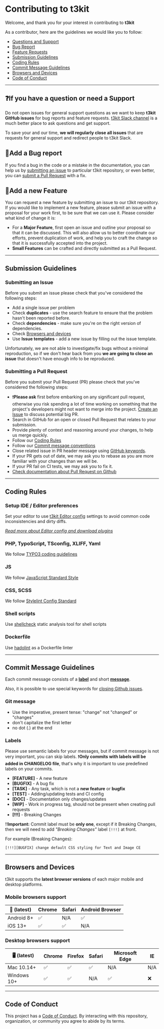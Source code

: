 # Contributing to t3kit

Welcome, and thank you for your interest in contributing to **t3kit**

As a contributor, here are the guidelines we would like you to follow:

- [Questions and Support](#if-you-have-a-question-or-need-a-support)
- [Bug Report](#add-a-bug-report)
- [Feature Requests](#add-a-new-feature)
- [Submission Guidelines](#submission-guidelines)
- [Coding Rules](#coding-rules)
- [Commit Message Guidelines](#commit-message-guidelines)
- [Browsers and Devices](#browsers-and-devices)
- [Code of Conduct](#code-of-conduct)

***

## ❓If you have a question or need a Support

Do not open issues for general support questions as we want to keep **t3kit GitHub issues** for bug reports and feature requests. [t3kit Slack channel](SUPPORT.md) is a much better place to ask questions and get support.

To save your and our time, **we will regularly close all issues** that are requests for general support and redirect people to t3kit Slack.

## 🐞Add a Bug report

If you find a bug in the code or a mistake in the documentation, you can help us by [submitting an issue](#submitting-an-issue) to particular t3kit repository, or even better, you can [submit a Pull Request](#submitting-a-pull-request) with a fix.

## 🚀Add a new Feature

You can request a new feature by submitting an issue to our t3kit repository. If you would like to implement a new feature, please submit an issue with a proposal for your work first, to be sure that we can use it. Please consider what kind of change it is:

- For a **Major Feature**, first open an issue and outline your proposal so that it can be discussed. This will also allow us to better coordinate our efforts, prevent duplication of work, and help you to craft the change so that it is successfully accepted into the project.
- **Small Features** can be crafted and directly submitted as a Pull Request.

***

## Submission Guidelines

### Submitting an Issue

Before you submit an issue please check that you've considered the following steps:

- Add a single issue per problem
- Check **duplicates** - use the search feature to ensure that the problem hasn't been reported before.
- Check **dependencies** - make sure you're on the right version of dependencies.
- Check [Browsers and devices](#browsers-and-devices)
- Use **Issue templates** - add a new issue by filling out the issue template.

Unfortunately, we are not able to investigate/fix bugs without a minimal reproduction, so if we don't hear back from you **we are going to close an issue** that doesn't have enough info to be reproduced.

### Submitting a Pull Request

Before you submit your Pull Request (PR) please check that you've considered the following steps:

- ❗️**Please ask** first before embarking on any significant pull request, otherwise you risk spending a lot of time working on something that the project's developers might not want to merge into the project. [Create an Issue](#submitting_an_issue) to discuss potential big PR.
- Search in GitHub for an open or closed Pull Request that relates to your submission.
- Provide plenty of context and reasoning around your changes, to help us merge quickly.
- Follow our [Coding Rules](#coding-rules)
- Follow our [Commit message conventions](#commit-message-guidelines)
- Close related issue in PR header message using [GitHub keywords](https://help.github.com/articles/closing-issues-via-commit-messages).
- If your PR gets out of date, we may ask you to rebase as you are more familiar with your changes than we will be.
- If your PR fail on CI tests, we may ask you to fix it.
- [Check documentation about Pull Request on Github](https://help.github.com/articles/using-pull-requests)

***

## Coding Rules

### Setup IDE / Editor preferences

Set your editor to use [t3kit Editor config](https://github.com/t3kit/t3kit-starter/blob/master/.editorconfig) settings to avoid common code inconsistencies and dirty diffs.

_[Read more about Editor config and download plugins](https://editorconfig.org)_

### PHP, TypoScript, TSconfig, XLIFF, Yaml

We follow [TYPO3 coding guidelines](https://docs.typo3.org/m/typo3/reference-coreapi/master/en-us/CodingGuidelines/Index.html)

### JS

We follow [JavaScript Standard Style](https://standardjs.com)

### CSS, SCSS

We follow [Stylelint Config Standard](https://github.com/stylelint/stylelint-config-standard)

### Shell scripts

Use [shellcheck](https://github.com/koalaman/shellcheck) static analysis tool for shell scripts

### Dockerfile

Use [hadolint](https://github.com/hadolint/hadolint) as a Dockerfile linter

***

## Commit Message Guidelines

Each commit message consists of a **[label](#labels)** and short **[message](#git-message)**.

Also, it is possible to use special keywords for [closing Github issues](https://help.github.com/articles/closing-issues-via-commit-messages).

### Git message

- Use the imperative, present tense: "change" not "changed" or "changes"
- don't capitalize the first letter
- no dot (.) at the end

### Labels

Please use semantic labels for your messages, but if commit message is not very important, you can skip labels.
️️️️️❗️**Only commits with labels will be added in CHANGELOG file**, that's why it is important to use predefined labels on your commits.

- **[FEATURE]** - A new feature
- **[BUGFIX]** - A bug fix
- **[TASK]** - Any task, which is not a **new feature** or **bugfix**
- **[TEST]** - Adding/updating tests and CI config
- **[DOC]** - Documentation only changes/updates
- **[WIP]** - Work in progress tag, should not be present when creating pull requests
- **[!!!]** - Breaking Changes

‼️**Important:** Commit label must be **only one**, except if it Breaking Changes, then we will need to add _"Breaking Changes"_ label `[!!!]` at front.

For example (Breaking Changes):

``` git
[!!!][BUGFIX] change default CSS styling for Text and Image CE
```

***

## Browsers and Devices

t3kit supports the **latest browser versions** of each major mobile and desktop platforms.

### Mobile browsers support

|📱 (latest)|Chrome|Safari|Android Browser|
|-----------|------|------|---------------|
|Android 8+ |✅    |N/A   |✅             |
|iOS 13+    |✅    |✅    |N/A            |

### Desktop browsers support

|🖥 (latest) |Chrome|Firefox|Safari|Microsoft Edge|IE |
|------------|------|-------|------|--------------|---|
|Mac 10.14+  |✅    |✅     |✅    |N/A           |N/A|
|Windows 10+ |✅    |✅     |N/A   |✅            |❌ |

***

## Code of Conduct

This project has a [Code of Conduct](CODE_OF_CONDUCT.md). By interacting with this repository, organization, or community you agree to abide by its terms.
